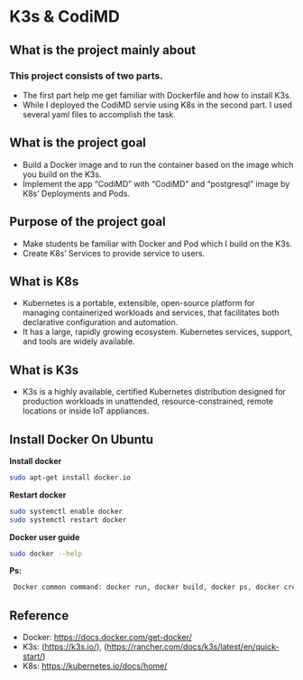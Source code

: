 # K3s & CodiMD

## What is the project mainly about
### This project consists of two parts.
- The first part help me get familiar with Dockerfile and how to install K3s. 
- While I deployed the CodiMD servie using K8s in the second part. I used several yaml files to accomplish the task.


## What is the project goal
- Build a Docker image and to run the container based on the image which you build on the K3s.
- Implement the app “CodiMD” with “CodiMD” and “postgresql” image by K8s’ Deployments and Pods.


## Purpose of the project goal
- Make students be familiar with Docker and Pod which I build on the K3s.
- Create K8s’ Services to provide service to users.


## What is K8s
- Kubernetes is a portable, extensible, open-source platform for managing containerized workloads and services, that facilitates both declarative configuration and automation. 
- It has a large, rapidly growing ecosystem. Kubernetes services, support, and tools are widely available.

## What is K3s
- K3s is a highly available, certified Kubernetes distribution designed for production workloads in unattended, resource-constrained, remote locations or inside IoT appliances.


## Install Docker On Ubuntu

**Install docker**
```sh
sudo apt-get install docker.io
```

**Restart docker**
```sh
sudo systemctl enable docker
sudo systemctl restart docker
```

**Docker user guide**
```sh
sudo docker --help
```
**Ps:**
```sh
 Docker common command: docker run, docker build, docker ps, docker create
```

## Reference
- Docker: https://docs.docker.com/get-docker/
- K3s: (https://k3s.io/), (https://rancher.com/docs/k3s/latest/en/quick-start/)
- K8s: https://kubernetes.io/docs/home/


